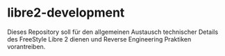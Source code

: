 # libre2-development
Dieses Repository soll für den allgemeinen Austausch technischer Details des FreeStyle Libre 2 dienen und Reverse Engineering Praktiken vorantreiben.
